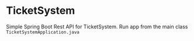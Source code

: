# TicketSystem
Simple Spring Boot Rest API for TicketSystem. 
Run app from the main class `TicketSystemApplication.java`
